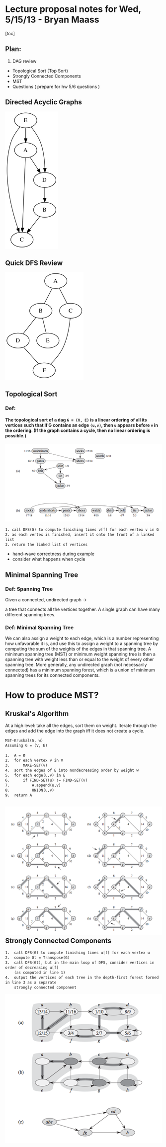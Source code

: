 # Lecture proposal notes for Wed, 5/15/13 - Bryan Maass

[toc]

Plan:
----
1. DAG review
* Topological Sort (Top Sort)
* Strongly Connected Components
* MST
* Questions ( prepare for hw 5/6 questions )

Directed Acyclic Graphs
---
![alt](./images/dag.png)


Quick DFS Review
--
![alt](./images/dfs_review.png)

Topological Sort
----
### Def:
#### The topological sort of a dag `G = (V, E)` is a linear ordering of all its vertices such that if G contains an edge `(u,v)`, then `u` appears before `v` in the ordering. (If the graph contains a cycle, then no linear ordering is possible.)
![alt](./images/top_sort.png "")

```
1. call DFS(G) to compute finishing times v[f] for each vertex v in G
2. as each vertex is finished, insert it onto the front of a linked list
3. return the linked list of vertices
```

* hand-wave correctness during example
* consider what happens when cycle

Minimal Spanning Tree
---
### Def: Spanning Tree
Given a connected, undirected graph ->

a tree that connects all the vertices together. A single graph can have many different spanning trees.

### Def: Minimal Spanning Tree
We can also assign a weight to each edge, which is a number representing how unfavorable it is, and use this to assign a weight to a spanning tree by computing the sum of the weights of the edges in that spanning tree. A minimum spanning tree (MST) or minimum weight spanning tree is then a spanning tree with weight less than or equal to the weight of every other spanning tree. More generally, any undirected graph (not necessarily connected) has a minimum spanning forest, which is a union of minimum spanning trees for its connected components.

# How to produce MST?

## Kruskal's Algorithm

At a high level: take all the edges, sort them on weight.  Iterate through the edges and add the edge into the graph iff it does not create a cycle.

    MST-Kruskal(G, w)
    Assuming G = (V, E)

    1.  A = Ø
    2.  for each vertex v in V
    3.      MAKE-SET(v)
    4.  sort the edges of E into nondecreasing order by weight w
    5.  for each edge(u,v) in E
    6.      if FIND-SET(u) != FIND-SET(v)
    7.          A.append(u,v)
    8.          UNION(u,v)
    9.  return A

![alt](./images/kruskal_ex.png)
Strongly Connected Components
---

```
1.  call DFS(G) to compute finishing times u[f] for each vertex u
2.  compute Gt = Transpose(G)
3.  call DFS(Gt), but in the main loop of DFS, consider vertices in order of decreasing u[f]
    (as computed in line 1)
4.  output the vertices of each tree in the depth-first forest formed in line 3 as a separate
    strongly connected component
```

![alt](./images/scc.png)
